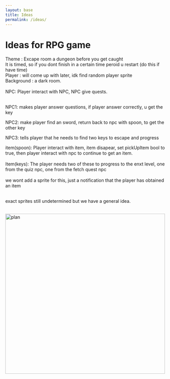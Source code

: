 ```yaml
---
layout: base
title: Ideas
permalink: /ideas/
---
```


# Ideas for RPG game

Theme : 
Excape room a dungeon before you get caught
<br>
It is timed, so if you dont finish in a certain time peroid u restart  (do this if have time)
<br>
Player : will come up with later, idk find random player sprite
<br>
Background : a dark room.
<br>
<br>
NPC: Player interact with NPC, NPC give quests.
<br>

<br>
NPC1: makes player answer questions, if player answer correctly, u get the key
<Br>

NPC2: make player find an sword, return back to npc with spoon, to get the other key
<br>

NPC3: tells player that he needs to find two keys to escape and progress
<br>

item(spoon): Player interact with item, item disapear, set pickUpItem bool to true, then player interact with npc to continue to get an item.
<br>
<br>
Item(keys): The player needs two of these to progress to the enxt level, one from the quiz npc, one from the fetch quest npc
<br>
<br>
we wont add a sprite for this, just a notification that the player has obtained an item
<br>
<br>

exact sprites still undetermined but we have a general idea.

<br>
<img src="{{site.baseurl}}/images/RPGideas/rpgplan.png" alt="plan" style="width: 500px; height: auto;">

